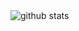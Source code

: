 <picture decoding="async" loading="lazy">
  <source media="(prefers-color-scheme: light)" srcset="https://raw.githubusercontent.com/Erick-C418/Erick-C418/output/github-stats.png">
  <source media="(prefers-color-scheme: dark)" srcset="https://raw.githubusercontent.com/Erick-C418/Erick-C418/output/github-stats-dark.png">
  <img alt="github stats" src="[https://pixel-profile.vercel.app/api/github-stats?username=Erick-C418&screen_effect=false&theme=fuji&hide=avatar&dithering=true](https://pixel-profile-ui.vercel.app/api/github-stats?username=Erick-C418&screen_effect=true&include_all_commits=true&pixelate_avatar=true&background=linear-gradient%28210deg%2C+%232e222fFF+0%25%2C+%2345293fFF+100%25%29+&color=%23e83b3bFF)">
</picture>
